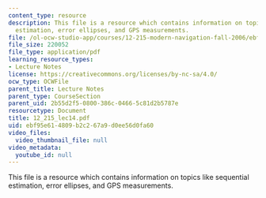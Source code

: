 ```yaml
---
content_type: resource
description: This file is a resource which contains information on topics like sequential
  estimation, error ellipses, and GPS measurements.
file: /ol-ocw-studio-app/courses/12-215-modern-navigation-fall-2006/ebf95e614809b2c267a9d0ee56d0fa60_12_215_lec14.pdf
file_size: 220052
file_type: application/pdf
learning_resource_types:
- Lecture Notes
license: https://creativecommons.org/licenses/by-nc-sa/4.0/
ocw_type: OCWFile
parent_title: Lecture Notes
parent_type: CourseSection
parent_uid: 2b55d2f5-0800-386c-0466-5c81d2b5787e
resourcetype: Document
title: 12_215_lec14.pdf
uid: ebf95e61-4809-b2c2-67a9-d0ee56d0fa60
video_files:
  video_thumbnail_file: null
video_metadata:
  youtube_id: null
---
```

This file is a resource which contains information on topics like sequential estimation, error ellipses, and GPS measurements.